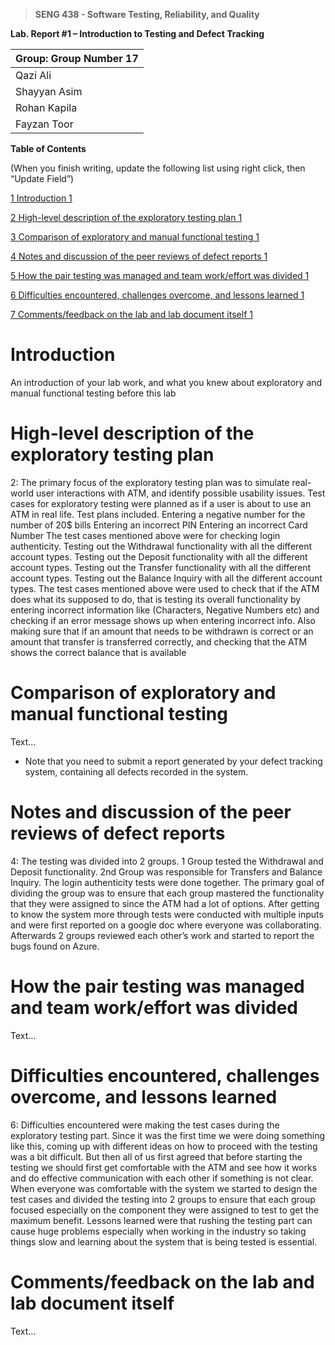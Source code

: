 >   **SENG 438 - Software Testing, Reliability, and Quality**

**Lab. Report \#1 – Introduction to Testing and Defect Tracking**

| Group: Group Number 17     |
|-----------------|
| Qazi Ali              |   
| Shayyan Asim            |   
| Rohan Kapila              |   
| Fayzan Toor             |   


**Table of Contents**

(When you finish writing, update the following list using right click, then
“Update Field”)

[1 Introduction	1](#_Toc439194677)

[2 High-level description of the exploratory testing plan	1](#_Toc439194678)

[3 Comparison of exploratory and manual functional testing	1](#_Toc439194679)

[4 Notes and discussion of the peer reviews of defect reports	1](#_Toc439194680)

[5 How the pair testing was managed and team work/effort was
divided	1](#_Toc439194681)

[6 Difficulties encountered, challenges overcome, and lessons
learned	1](#_Toc439194682)

[7 Comments/feedback on the lab and lab document itself	1](#_Toc439194683)

# Introduction

An introduction of your lab work, and what you knew about exploratory and manual
functional testing before this lab

# High-level description of the exploratory testing plan

2: The primary focus of the exploratory testing plan was to simulate real-world user interactions with ATM, and identify possible usability issues. Test cases for exploratory testing were planned as if a user is about to use an ATM in real life. Test plans included.
    Entering a negative number for the number of 20$ bills
    Entering an incorrect PIN
    Entering an incorrect Card Number
The test cases mentioned above were for checking login authenticity.
    Testing out the Withdrawal functionality with all the different account types.
    Testing out the Deposit functionality with all the different account types.
    Testing out the Transfer functionality with all the different account types.
    Testing out the Balance Inquiry with all the different account types.
The test cases mentioned above were used to check that if the ATM does what its supposed to do, that is testing its overall functionality by entering incorrect information like (Characters, Negative Numbers etc) and checking if an error message shows up when entering incorrect info. Also making sure that if an amount that needs to be withdrawn is correct or an amount that transfer is transferred correctly, and checking that the ATM shows the correct balance that is available


# Comparison of exploratory and manual functional testing

Text…

-   Note that you need to submit a report generated by your defect tracking
    system, containing all defects recorded in the system.

# Notes and discussion of the peer reviews of defect reports

4: The testing was divided into 2 groups. 1 Group tested the Withdrawal and Deposit functionality. 2nd Group was responsible for Transfers and Balance Inquiry. The login authenticity tests were done together. The primary goal of dividing the group was to ensure that each group mastered the functionality that they were assigned to since the ATM had a lot of options. After getting to know the system more through tests were conducted with multiple inputs and were first reported on a google doc where everyone was collaborating. Afterwards 2 groups reviewed each other’s work and started to report the bugs found on Azure.

# How the pair testing was managed and team work/effort was divided 

Text…

# Difficulties encountered, challenges overcome, and lessons learned

6: Difficulties encountered were making the test cases during the exploratory testing part. Since it was the first time we were doing something like this, coming up with different ideas on how to proceed with the testing was a bit difficult. But then all of us first agreed that before starting the testing we should first get comfortable with the ATM and see how it works and do effective communication with each other if something is not clear. When everyone was comfortable with the system we started to design the test cases and divided the testing into 2 groups to ensure that each group focused especially on the component they were assigned to test to get the maximum benefit. Lessons learned were that rushing the testing part can cause huge problems especially when working in the industry so taking things slow and learning about the system that is being tested is essential.

# Comments/feedback on the lab and lab document itself

Text…
